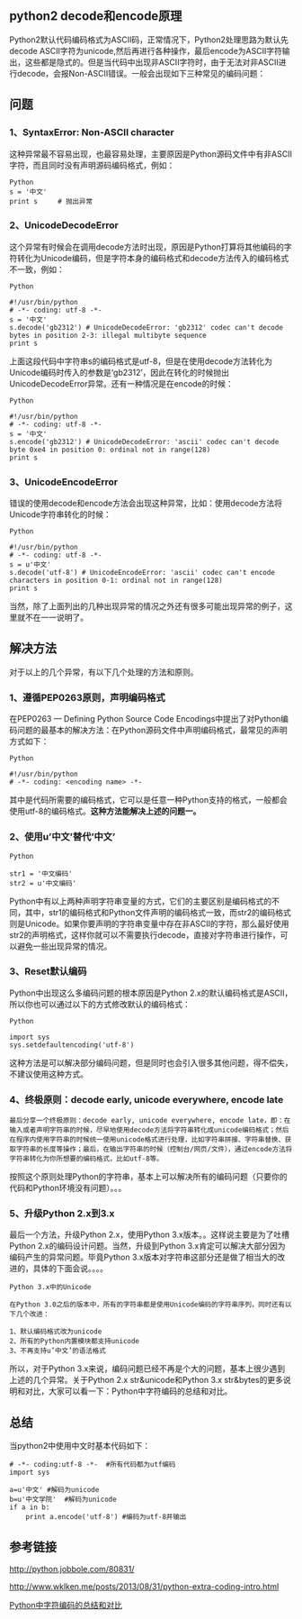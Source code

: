 ## python2 decode和encode原理

   Python2默认代码编码格式为ASCII码，正常情况下，Python2处理思路为默认先decode ASCII字符为unicode,然后再进行各种操作，最后encode为ASCII字符输出，这些都是隐式的。但是当代码中出现非ASCII字符时，由于无法对非ASCII进行decode，会报Non-ASCII错误。一般会出现如下三种常见的编码问题：

## 问题

### 1、SyntaxError: Non-ASCII character
这种异常最不容易出现，也最容易处理，主要原因是Python源码文件中有非ASCII字符，而且同时没有声明源码编码格式，例如：

    Python
    s = '中文'
    print s     # 抛出异常

### 2、UnicodeDecodeError
这个异常有时候会在调用decode方法时出现，原因是Python打算将其他编码的字符转化为Unicode编码，但是字符本身的编码格式和decode方法传入的编码格式不一致，例如：
    
    Python

    #!/usr/bin/python
    # -*- coding: utf-8 -*-
    s = '中文'
    s.decode('gb2312') # UnicodeDecodeError: 'gb2312' codec can't decode bytes in position 2-3: illegal multibyte sequence
    print s

上面这段代码中字符串s的编码格式是utf-8，但是在使用decode方法转化为Unicode编码时传入的参数是‘gb2312’，因此在转化的时候抛出UnicodeDecodeError异常。还有一种情况是在encode的时候：
   
    Python

    #!/usr/bin/python
    # -*- coding: utf-8 -*-
    s = '中文'
    s.encode('gb2312') # UnicodeDecodeError: 'ascii' codec can't decode byte 0xe4 in position 0: ordinal not in range(128)
    print s

### 3、UnicodeEncodeError
错误的使用decode和encode方法会出现这种异常，比如：使用decode方法将Unicode字符串转化的时候：

    Python

    #!/usr/bin/python
    # -*- coding: utf-8 -*-
    s = u'中文'
    s.decode('utf-8') # UnicodeEncodeError: 'ascii' codec can't encode characters in position 0-1: ordinal not in range(128)
    print s

当然，除了上面列出的几种出现异常的情况之外还有很多可能出现异常的例子，这里就不在一一说明了。

## 解决方法

对于以上的几个异常，有以下几个处理的方法和原则。

### 1、遵循PEP0263原则，声明编码格式

在PEP0263 — Defining Python Source Code Encodings中提出了对Python编码问题的最基本的解决方法：在Python源码文件中声明编码格式，最常见的声明方式如下：

    Python

    #!/usr/bin/python
    # -*- coding: <encoding name> -*-
 
其中<encoding name>是代码所需要的编码格式，它可以是任意一种Python支持的格式，一般都会使用utf-8的编码格式。**这种方法能解决上述的问题一。**

### 2、使用u’中文’替代’中文’

    Python

    str1 = '中文编码'
    str2 = u'中文编码'

Python中有以上两种声明字符串变量的方式，它们的主要区别是编码格式的不同，其中，str1的编码格式和Python文件声明的编码格式一致，而str2的编码格式则是Unicode。如果你要声明的字符串变量中存在非ASCII的字符，那么最好使用str2的声明格式，这样你就可以不需要执行decode，直接对字符串进行操作，可以避免一些出现异常的情况。

### 3、Reset默认编码

Python中出现这么多编码问题的根本原因是Python 2.x的默认编码格式是ASCII，所以你也可以通过以下的方式修改默认的编码格式：

    Python

    import sys
    sys.setdefaultencoding('utf-8')

这种方法是可以解决部分编码问题，但是同时也会引入很多其他问题，得不偿失，不建议使用这种方式。

### 4、终极原则：decode early, unicode everywhere, encode late

    最后分享一个终极原则：decode early, unicode everywhere, encode late，即：在输入或者声明字符串的时候，尽早地使用decode方法将字符串转化成unicode编码格式；然后在程序内使用字符串的时候统一使用unicode格式进行处理，比如字符串拼接、字符串替换、获取字符串的长度等操作；最后，在输出字符串的时候（控制台/网页/文件），通过encode方法将字符串转化为你所想要的编码格式，比如utf-8等。

按照这个原则处理Python的字符串，基本上可以解决所有的编码问题（只要你的代码和Python环境没有问题）。。。

### 5、升级Python 2.x到3.x

最后一个方法，升级Python 2.x，使用Python 3.x版本。。这样说主要是为了吐槽Python 2.x的编码设计问题。当然，升级到Python 3.x肯定可以解决大部分因为编码产生的异常问题。毕竟Python 3.x版本对字符串这部分还是做了相当大的改进的，具体的下面会说。。。。

    Python 3.x中的Unicode

    在Python 3.0之后的版本中，所有的字符串都是使用Unicode编码的字符串序列，同时还有以下几个改进：

    1、默认编码格式改为unicode
    2、所有的Python内置模块都支持unicode
    3、不再支持u’中文’的语法格式
所以，对于Python 3.x来说，编码问题已经不再是个大的问题，基本上很少遇到上述的几个异常。关于Python 2.x str&unicode和Python 3.x str&bytes的更多说明和对比，大家可以看一下：Python中字符编码的总结和对比。

## 总结
当python2中使用中文时基本代码如下：
     
    # -*- coding:utf-8 -*-  #所有代码都为utf编码
    import sys
    
    a=u'中文' #解码为unicode
    b=u'中文学院'  #解码为unicode
    if a in b: 
        print a.encode('utf-8') #编码为utf-8并输出



## 参考链接
http://python.jobbole.com/80831/

http://www.wklken.me/posts/2013/08/31/python-extra-coding-intro.html

[Python中字符编码的总结和对比](https://www.crifan.com/summary_python_string_encoding_decoding_difference_and_comparation_python_2_x_str_unicode_vs_python_3_x_bytes_str/)
